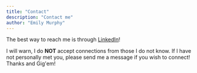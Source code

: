 ```yaml
---
title: "Contact"
description: "Contact me"
author: "Emily Murphy"
---
```


The best way to reach me is through [LinkedIn](https://www.linkedin.com/in/murphe22/)! 

I will warn, I do **NOT** accept connections from those I do not know. If I have not personally met you, please send me a message if you wish to connect! Thanks and Gig'em! 